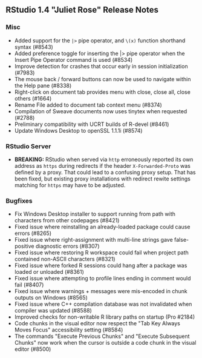 
## RStudio 1.4 "Juliet Rose" Release Notes


### Misc

* Added support for the `|>` pipe operator, and `\(x)` function shorthand syntax (#8543)
* Added preference toggle for inserting the |> pipe operator when the Insert Pipe Operator command is used (#8534)
* Improve detection for crashes that occur early in session initialization (#7983)
* The mouse back / forward buttons can now be used to navigate within the Help pane (#8338)
* Right-click on document tab provides menu with close, close all, close others (#1664)
* Rename File added to document tab context menu (#8374)
* Compilation of Sweave documents now uses tinytex when requested (#2788)
* Preliminary compatibility with UCRT builds of R-devel (#8461)
* Update Windows Desktop to openSSL 1.1.1i (#8574)

### RStudio Server

* **BREAKING:** RStudio when served via `http` erroneously reported its own address as `https` during redirects if the header `X-Forwarded-Proto` was defined by a proxy. That could lead to a confusing proxy setup. That has been fixed, but existing proxy installations with redirect rewite settings matching for `https` may have to be adjusted.

### Bugfixes

* Fix Windows Desktop installer to support running from path with characters from other codepages (#8421)
* Fixed issue where reinstalling an already-loaded package could cause errors (#8265)
* Fixed issue where right-assignment with multi-line strings gave false-positive diagnostic errors (#8307)
* Fixed issue where restoring R workspace could fail when project path contained non-ASCII characters (#8321)
* Fixed issue where forked R sessions could hang after a package was loaded or unloaded (#8361)
* Fixed issue where attempting to profile lines ending in comment would fail (#8407)
* Fixed issue where warnings + messages were mis-encoded in chunk outputs on Windows (#8565)
* Fixed issue where C++ compilation database was not invalidated when compiler was updated (#8588)
* Improved checks for non-writable R library paths on startup (Pro #2184)
* Code chunks in the visual editor now respect the "Tab Key Always Moves Focus" accessibility setting (#8584)
* The commands "Execute Previous Chunks" and "Execute Subsequent Chunks" now work when the cursor is outside a code chunk in the visual editor (#8500)



